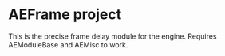 # AEFrame project
This is the precise frame delay module for the engine. Requires AEModuleBase and AEMisc to work.